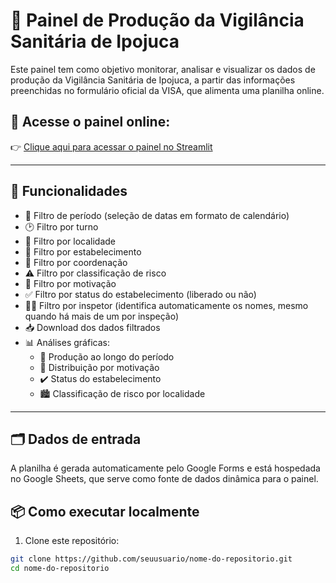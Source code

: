 # 🦠 Painel de Produção da Vigilância Sanitária de Ipojuca

Este painel tem como objetivo monitorar, analisar e visualizar os dados de produção da Vigilância Sanitária de Ipojuca, a partir das informações preenchidas no formulário oficial da VISA, que alimenta uma planilha online.

## 🔗 Acesse o painel online:
👉 [Clique aqui para acessar o painel no Streamlit](https://painelvisa.streamlit.app/)

---

## 🚀 Funcionalidades

- 📅 Filtro de período (seleção de datas em formato de calendário)
- 🕑 Filtro por turno
- 📍 Filtro por localidade
- 🏢 Filtro por estabelecimento
- 👥 Filtro por coordenação
- ⚠️ Filtro por classificação de risco
- 🎯 Filtro por motivação
- ✅ Filtro por status do estabelecimento (liberado ou não)
- 🕵️‍♂️ Filtro por inspetor (identifica automaticamente os nomes, mesmo quando há mais de um por inspeção)
- 📥 Download dos dados filtrados
- 📊 Análises gráficas:
  - 📅 Produção ao longo do período
  - 🎯 Distribuição por motivação
  - ✔️ Status do estabelecimento
  - 🏙️ Classificação de risco por localidade

---

## 🗂️ Dados de entrada

A planilha é gerada automaticamente pelo Google Forms e está hospedada no Google Sheets, que serve como fonte de dados dinâmica para o painel.

## 📦 Como executar localmente

1. Clone este repositório:
```bash
git clone https://github.com/seuusuario/nome-do-repositorio.git
cd nome-do-repositorio
